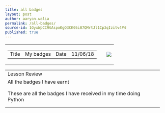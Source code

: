 ```yaml
---
title: all badges
layout: post
author: aaryan.walia
permalink: /all-badges/
source-id: 1OyxWpCI9GAspoKgQ3CK05i07QMrtJl1Cp3qIzitv4P4
published: true
---
```

<table>
  <tr>
    <td>
      <table>
        <tr>
          <td>Title</td>
          <td>My badges</td>
          <td>Date</td>
          <td>11/06/18</td>
         </tr>
      </table>
    </td>
    <td>
      <td class="badgeimages"><img src="https://1203aaryan.github.io/aaryan1203.github.io//images/all badges.png"></td>
    </td>
  </tr>
 </table>


<table>
  <tr>
    <td>Lesson Review</td>
  </tr>
  <tr>
    <td>All the badges I have earnt</td>
  </tr>
  <tr>
    <td></td>
  </tr>
  <tr>
    <td></td>
  </tr>
  <tr>
    <td>These are all the badges I have received in my time doing Python </td>
  </tr>
  <tr>
    <td></td>
  </tr>
  <tr>
    <td></td>
  </tr>
</table>


